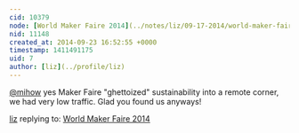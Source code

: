 ```yaml
---
cid: 10379
node: [World Maker Faire 2014](../notes/liz/09-17-2014/world-maker-faire)
nid: 11148
created_at: 2014-09-23 16:52:55 +0000
timestamp: 1411491175
uid: 7
author: [liz](../profile/liz)
---
```


[@mihow](/profile/mihow) yes Maker Faire "ghettoized" sustainability into a remote corner, we had very low traffic. Glad you found us anyways!

[liz](../profile/liz) replying to: [World Maker Faire 2014](../notes/liz/09-17-2014/world-maker-faire)

